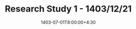 ---
type: exam
date: 1403-07-01T8:00:00+4:30
title: "Research Study 1 - 1403/12/21"
content: "f"
thumbnail: /static_files/exam/lec1.jpg
links:
  - url: /static_files/Research Study/RS1/RS-1.rar
    name: Source 

  # - url: /static_files/exam/ReviewQuiz/question.pdf
  #   name: Questions
  # - url: /static_files/exam/ReviewQuiz/solution.pdf
  #   name: Solutions
hide_from_announcments: true
---